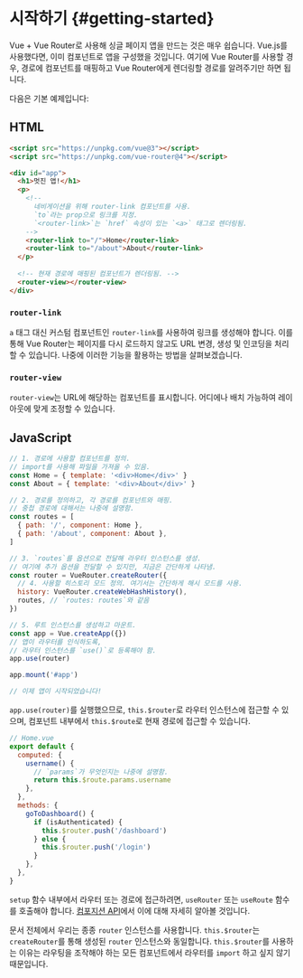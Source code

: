 # 시작하기 {#getting-started}

Vue + Vue Router로 사용해 싱글 페이지 앱을 만드는 것은 매우 쉽습니다.
Vue.js를 사용했다면, 이미 컴포넌트로 앱을 구성했을 것입니다.
여기에 Vue Router를 사용할 경우,
경로에 컴포넌트를 매핑하고 Vue Router에게 렌더링할 경로를 알려주기만 하면 됩니다.

다음은 기본 예제입니다:

## HTML

```html
<script src="https://unpkg.com/vue@3"></script>
<script src="https://unpkg.com/vue-router@4"></script>

<div id="app">
  <h1>멋진 앱!</h1>
  <p>
    <!--
      네비게이션을 위해 router-link 컴포넌트를 사용.
      `to`라는 prop으로 링크를 지정.
      `<router-link>`는 `href` 속성이 있는 `<a>` 태그로 렌더링됨.
    -->
    <router-link to="/">Home</router-link>
    <router-link to="/about">About</router-link>
  </p>
  
  <!-- 현재 경로에 매핑된 컴포넌트가 렌더링됨. -->
  <router-view></router-view>
</div>
```

### `router-link`

`a` 태그 대신 커스텀 컴포넌트인 `router-link`를 사용하여 링크를 생성해야 합니다.
이를 통해 Vue Router는 페이지를 다시 로드하지 않고도 URL 변경, 생성 및 인코딩을 처리할 수 있습니다.
나중에 이러한 기능을 활용하는 방법을 살펴보겠습니다.

### `router-view`

`router-view`는 URL에 해당하는 컴포넌트를 표시합니다.
어디에나 배치 가능하여 레이아웃에 맞게 조정할 수 있습니다.

## JavaScript

```js
// 1. 경로에 사용할 컴포넌트를 정의.
// import를 사용해 파일을 가져올 수 있음.
const Home = { template: '<div>Home</div>' }
const About = { template: '<div>About</div>' }

// 2. 경로를 정의하고, 각 경로를 컴포넌트와 매핑.
// 중첩 경로에 대해서는 나중에 설명함.
const routes = [
  { path: '/', component: Home },
  { path: '/about', component: About },
]

// 3. `routes`를 옵션으로 전달해 라우터 인스턴스를 생성.
// 여기에 추가 옵션을 전달할 수 있지만, 지금은 간단하게 나타냄.
const router = VueRouter.createRouter({
  // 4. 사용할 히스토리 모드 정의. 여기서는 간단하게 해시 모드를 사용.
  history: VueRouter.createWebHashHistory(),
  routes, // `routes: routes`와 같음
})

// 5. 루트 인스턴스를 생성하고 마운트.
const app = Vue.createApp({})
// 앱이 라우터를 인식하도록,
// 라우터 인스턴스를 `use()`로 등록해야 함.
app.use(router)

app.mount('#app')

// 이제 앱이 시작되었습니다!
```

`app.use(router)`를 실행했으므로,
`this.$router`로 라우터 인스턴스에 접근할 수 있으며,
컴포넌트 내부에서 `this.$route`로 현재 경로에 접근할 수 있습니다.

```js
// Home.vue
export default {
  computed: {
    username() {
      // `params`가 무엇인지는 나중에 설명함.
      return this.$route.params.username
    },
  },
  methods: {
    goToDashboard() {
      if (isAuthenticated) {
        this.$router.push('/dashboard')
      } else {
        this.$router.push('/login')
      }
    },
  },
}
```

`setup` 함수 내부에서 라우터 또는 경로에 접근하려면,
`useRouter` 또는 `useRoute` 함수를 호출해야 합니다.
[컴포지션 API](advanced/composition-api.md#accessing-the-router-and-current-route-inside-setup)에서 이에 대해 자세히 알아볼 것입니다.

문서 전체에서 우리는 종종 `router` 인스턴스를 사용합니다.
`this.$router`는 `createRouter`를 통해 생성된 `router` 인스턴스와 동일합니다.
`this.$router`를 사용하는 이유는 라우팅을 조작해야 하는 모든 컴포넌트에서 라우터를 `import` 하고 싶지 않기 때문입니다.
